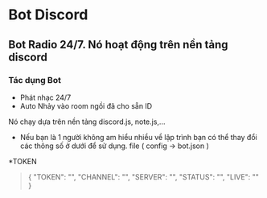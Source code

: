 # Bot Discord
## Bot Radio 24/7. Nó hoạt động trên nền tảng discord 
### Tác dụng Bot

- Phát nhạc 24/7
- Auto Nhảy vào room ngồi đã cho sẵn ID

Nó chạy dựa trên nền tảng discord.js, note.js,...

- Nếu bạn là 1 người không am hiểu nhiều về lập trình bạn có thể thay đổi các thông số ở dưới để sử dụng. file ( config -> bot.json )

*TOKEN 

>{
>  "TOKEN": "",
>  "CHANNEL": "",
>  "SERVER": "",
>  "STATUS": "",
>  "LIVE": ""
>}
